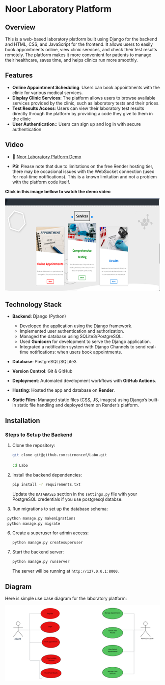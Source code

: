 
# Noor Laboratory Platform

## Overview
This is a web-based laboratory platform built using Django for the backend and HTML, CSS, and JavaScript for the frontend. It allows users to easily book appointments online, view clinic services, and check their test results remotely. The platform makes it more convenient for patients to manage their healthcare, saves time, and helps clinics run more smoothly.

## Features

- **Online Appointment Scheduling**: Users can book appointments with the clinic for various medical services.
- **Display Clinic Services**: The platform allows users to browse available services provided by the clinic, such as laboratory tests and their prices.
- **Test Results Access**: Users can view their laboratory test results directly through the platform by providing a code they give to them in the clinic
- **User Authentication:**:  Users can sign up and log in  with secure authentication


## Video


- 🔗 [Noor Laboratory Platform Demo](https://labo-a0qp.onrender.com/)

- **PS:** Please note that due to limitations on the free Render hosting tier, there may be occasional issues with the WebSocket connection (used for real-time notifications). This is a known limitation and not a problem with the platform code itself.

**Click in this image bellow to watch the demo video**


[<img src="assets/pic.png" alt="Watch the video" width="550" height="300">](https://www.youtube.com/watch?v=9x5-wyc-aOA)




## Technology Stack

- **Backend**: Django (Python)
  - Developed the application using the Django framework.
  - Implemented user authentication and authorization.
  - Managed the database using SQLite3/PostgreSQL.
  - Used **Gunicorn** for development to serve the Django application.
  - Integrated a notification system with Django Channels to send real-time notifications: when users book appointments.

- **Database**: PostgreSQL/SQLite3
- **Version Control**: Git & GitHub
- **Deployment**: Automated development workflows with **GitHub Actions**.
- **Hosting**: Hosted the app and database on **Render**.
- **Static Files**: Managed static files (CSS, JS, images) using Django’s built-in static file handling and deployed them on Render’s platform.


## Installation

### Steps to Setup the Backend

1. Clone the repository:

   ```bash
   git clone git@github.com:sirmoncef/Labo.git
   
   cd Labo
   ```


2. Install the backend dependencies:

   ```bash
   pip install -r requirements.txt
   ```



   Update the `DATABASES` section in the `settings.py` file with your PostgreSQL credentials if you use postgresql databse.

5. Run migrations to set up the database schema:

  ```bash
   python manage.py makemigrations
   python manage.py migrate
   ```

6. Create a superuser for admin access:

   ```bash
   python manage.py createsuperuser
   ```

7. Start the backend server:

   ```bash
   python manage.py runserver
   ```

   The server will be running at `http://127.0.0.1:8000`.


##  Diagram

Here is simple use case diagram for the laboratory platform:

![Diagram](assets/diagram.png)







